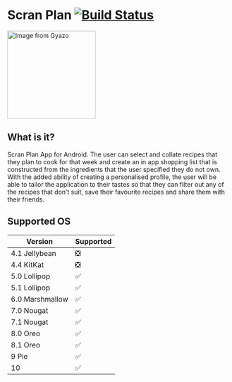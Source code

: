 # Scran Plan [![Build Status](https://travis-ci.org/SWEngGroup4/scranplan.svg?branch=master)](https://travis-ci.org/SWEngGroup4/scranplan) 


<a href="https://gyazo.com/bc811fd12f0978c0a1ce6d3b97c47d99"><img src="https://i.gyazo.com/bc811fd12f0978c0a1ce6d3b97c47d99.gif" alt="Image from Gyazo" width="200"/></a>
 ## What is it?
Scran Plan App for Android. The user can select and collate recipes that they plan to cook for that week and create an in app shopping list that is constructed from the ingredients that the user specified they do not own. With the added ability of creating a personalised profile, the user will be able to tailor the application to their tastes so that they can filter out any of the recipes that don’t suit, save their favourite recipes and share them with their friends.

## Supported OS

|Version|Supported|
|---|---|
|4.1 Jellybean|❎|
|4.4 KitKat|❎|
|5.0 Lollipop|✅|
|5.1 Lollipop|✅|
|6.0 Marshmallow|✅|
|7.0 Nougat|✅|
|7.1 Nougat|✅|
|8.0 Oreo|✅|
|8.1 Oreo|✅|
|9 Pie|✅|
|10|✅|
